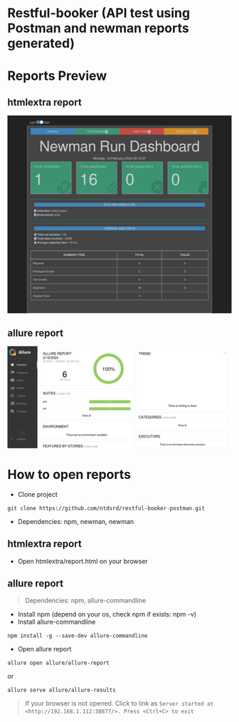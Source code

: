 # Restful-booker (API test using Postman and newman reports generated)
# Reports Preview
## htmlextra report
![alt text](https://github.com/ntdsrd/restful-booker-postman/blob/master/preview/htmlextra.png)
## allure report
![alt text](https://github.com/ntdsrd/restful-booker-postman/blob/master/preview/allure.png)
# How to open reports
- Clone project
```
git clone https://github.com/ntdsrd/restful-booker-postman.git
```
- Dependencies: npm, newman, newman
## htmlextra report
- Open htmlextra/report.html on your browser
## allure report
> Dependencies: npm, allure-commandline
- Install npm (depend on your os, check npm if exists: npm -v)
- Install allure-commandline
```
npm install -g --save-dev allure-commandline
```
- Open allure report
```
allure open allure/allure-report
```
or
```
allure serve allure/allure-results
```
> If your browser is not opened. Click to link as `Server started at <http://192.168.1.112:38877/>. Press <Ctrl+C> to exit`
